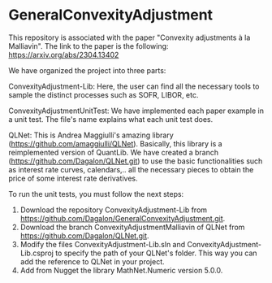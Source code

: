 # GeneralConvexityAdjustment
This repository is associated with the paper "Convexity adjustments à la Malliavin". The link to the paper is the following:
https://arxiv.org/abs/2304.13402

We have organized the project into three parts:

ConvexityAdjustment-Lib: Here, the user can find all the necessary tools to sample the distinct processes such as SOFR, LIBOR, etc.

ConvexityAdjustmentUnitTest: We have implemented each paper example in a unit test. The file's name explains what each unit test does.

QLNet: This is Andrea Maggiulli's amazing library (https://github.com/amaggiulli/QLNet). Basically, this library is a reimplemented version of QuantLib. 
We have created a branch (https://github.com/Dagalon/QLNet.git)  to use the basic functionalities such as interest rate curves, calendars,.. all the necessary pieces to obtain the price of some interest rate derivatives.

To run the unit tests, you must follow the next steps:

1) Download the repository ConvexityAdjustment-Lib from https://github.com/Dagalon/GeneralConvexityAdjustment.git.
2) Download the branch ConvexityAdjustmentMalliavin of QLNet from https://github.com/Dagalon/QLNet.git.
3) Modify the files ConvexityAdjustment-Lib.sln and ConvexityAdjustment-Lib.csproj to specify the path of your 
QLNet's folder. This way you can add the reference to QLNet in your project.
4) Add from Nugget the library MathNet.Numeric version 5.0.0.
